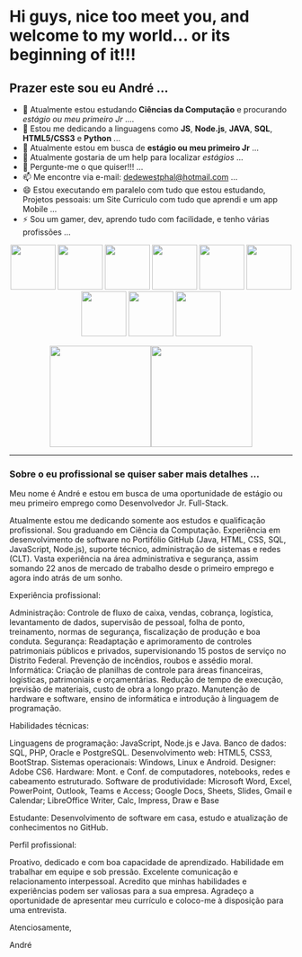 # Hi guys, nice too meet you, and welcome to my world... or its beginning of it!!!

## Prazer este sou eu André ...

- 🔭 Atualmente estou estudando **Ciências da Computação** e procurando *estágio ou meu primeiro Jr* ....
- 🌱 Estou me dedicando a linguagens como **JS**, **Node.js**, **JAVA**, **SQL**, **HTML5/CSS3** e **Python** ...
- 👯 Atualmente estou em busca de **estágio ou meu primeiro Jr** ...
- 🤔 Atualmente gostaria de um help para localizar *estágios* ...
- 💬 Pergunte-me o que quiser!!! ...
- 📫 Me encontre via e-mail: dedewestphal@hotmail.com ...
- 😄 Estou executando em paralelo com tudo que estou estudando, Projetos pessoais: um Site Curriculo com tudo que aprendi e um app Mobile ...
- ⚡ Sou um gamer, dev, aprendo tudo com facilidade, e tenho várias profissões ...
<p align="center">
<img src="https://cdn.jsdelivr.net/gh/devicons/devicon@latest/icons/javascript/javascript-original.svg" width="80px">
<img src="https://cdn.jsdelivr.net/gh/devicons/devicon@latest/icons/json/json-plain.svg" width="80px">
<img src="https://cdn.jsdelivr.net/gh/devicons/devicon@latest/icons/html5/html5-original-wordmark.svg" width="80px">
<img src="https://cdn.jsdelivr.net/gh/devicons/devicon@latest/icons/css3/css3-original-wordmark.svg" width="80px">
<img src="https://cdn.jsdelivr.net/gh/devicons/devicon@latest/icons/nodejs/nodejs-original-wordmark.svg" width="80px">
<img src="https://cdn.jsdelivr.net/gh/devicons/devicon@latest/icons/sqldeveloper/sqldeveloper-original.svg" width="80px">
<img src="https://cdn.jsdelivr.net/gh/devicons/devicon@latest/icons/postgresql/postgresql-original-wordmark.svg" width="80px">
<img src="https://cdn.jsdelivr.net/gh/devicons/devicon@latest/icons/java/java-original-wordmark.svg" width="80px">
<img src="https://cdn.jsdelivr.net/gh/devicons/devicon@latest/icons/python/python-original.svg" width="80px">
</p>
<div align="center"><img height="180em" src="https://github-readme-stats.vercel.app/api/top-langs/?username=AndreLOWestphal&amp;layout=compact&amp;langs_count=7&amp;theme=gruvbox" style="max-width: 100%;"><img height="180em" src="https://github-readme-stats.vercel.app/api?username=AndreLOWestphal&amp;show_icons=true&amp;theme=gruvbox&amp;include_all_commits=true&amp;count_private=true" style="max-width: 100%;"></div>

--------------------

### Sobre o eu profissional se quiser saber mais detalhes ...

Meu nome é André e estou em busca de uma oportunidade de estágio ou meu primeiro emprego como Desenvolvedor Jr. Full-Stack.

Atualmente estou me dedicando somente aos estudos e qualificação profissional.
Sou graduando em Ciência da Computação. Experiência em desenvolvimento de software no Portifólio GitHub (Java, HTML, CSS, SQL, JavaScript, Node.js), suporte técnico, administração de sistemas e redes (CLT). Vasta experiência na área administrativa e segurança, assim somando 22 anos de mercado de trabalho desde o primeiro emprego e agora indo atrás de um sonho.

Experiência profissional:

Administração: Controle de fluxo de caixa, vendas, cobrança, logística, levantamento de dados, supervisão de pessoal, folha de ponto, treinamento, normas de segurança, fiscalização de produção e boa conduta.
Segurança: Readaptação e aprimoramento de controles patrimoniais públicos e privados, supervisionando 15 postos de serviço no Distrito Federal. Prevenção de incêndios, roubos e assédio moral.
Informática: Criação de planilhas de controle para áreas financeiras, logísticas, patrimoniais e orçamentárias. Redução de tempo de execução, previsão de materiais, custo de obra a longo prazo. Manutenção de hardware e software, ensino de informática e introdução à linguagem de programação.

Habilidades técnicas:

Linguagens de programação: JavaScript, Node.js e Java.
Banco de dados: SQL, PHP, Oracle e PostgreSQL.
Desenvolvimento web: HTML5, CSS3, BootStrap.
Sistemas operacionais: Windows, Linux e Android.
Designer: Adobe CS6.
Hardware: Mont. e Conf. de computadores, notebooks, redes e
cabeamento estruturado.
Software de produtividade: Microsoft Word, Excel, PowerPoint,
Outlook, Teams e Access; Google Docs, Sheets, Slides, Gmail e
Calendar; LibreOffice Writer, Calc, Impress, Draw e Base

Estudante: Desenvolvimento de software em casa, estudo e atualização de conhecimentos no GitHub.

Perfil profissional:

Proativo, dedicado e com boa capacidade de aprendizado.
Habilidade em trabalhar em equipe e sob pressão.
Excelente comunicação e relacionamento interpessoal.
Acredito que minhas habilidades e experiências podem ser valiosas para a sua empresa. Agradeço a oportunidade de apresentar meu currículo e coloco-me à disposição para uma entrevista.

Atenciosamente,

André